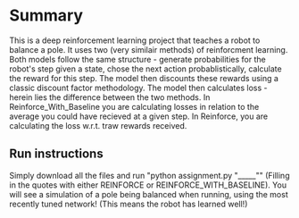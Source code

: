 # Summary #

This is a deep reinforcement learning project that teaches a robot to balance a pole. It uses two (very similair methods) of reinforcment learning. Both models follow the same structure - generate probabilities for the robot's step given a state, chose the next action probablistically, calculate the reward for this step. The model then discounts these rewards using a classic discount factor methodology. The model then calculates loss - herein lies the difference between the two methods. In Reinforce_With_Baseline you are calculating losses in relation to the average you could have recieved at a given step. In Reinforce, you are calculating the loss w.r.t. traw rewards received.

## Run instructions ##
Simply download all the files and run "python assignment.py "_____"" (Filling in the quotes with either REINFORCE or REINFORCE_WITH_BASELINE). You will see a simulation of a pole being balanced when running, using the most recently tuned network! (This means the robot has learned well!)
